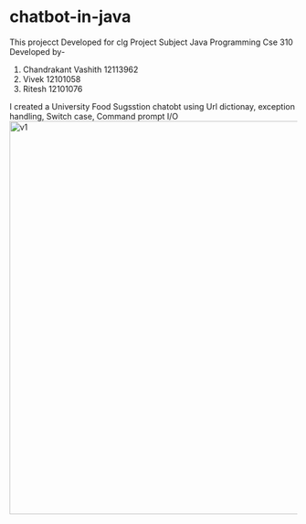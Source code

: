 # chatbot-in-java
This projecct Developed for clg Project Subject Java Programming Cse 310 Developed by-
1. Chandrakant Vashith 12113962
2. Vivek  12101058
3. Ritesh 12101076


I created a University Food Sugsstion chatobt using Url dictionay, exception handling, Switch case, Command prompt I/O
<img width="689" alt="v1" src="https://user-images.githubusercontent.com/122741613/230829190-c8082380-9a8b-4c01-b1bc-9ac80be7aaea.png">




